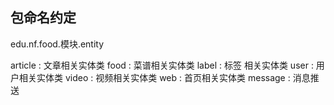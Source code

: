 ## 包命名约定
edu.nf.food.模块.entity

article : 文章相关实体类
food : 菜谱相关实体类
label : 标签 相关实体类
user : 用户相关实体类
video : 视频相关实体类
web : 首页相关实体类
message : 消息推送